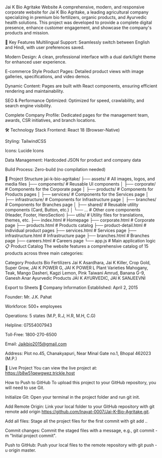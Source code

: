 

Jai K Bio Agritake Website
A comprehensive, modern, and responsive corporate website for Jai K Bio Agritake, a leading agricultural company specializing in premium bio fertilizers, organic products, and Ayurvedic health solutions. This project was developed to provide a complete digital presence, enhance customer engagement, and showcase the company's products and mission.

🌟 Key Features
Multilingual Support: Seamlessly switch between English and Hindi, with user preferences saved.

Modern Design: A clean, professional interface with a dual dark/light theme for enhanced user experience.

E-commerce Style Product Pages: Detailed product views with image galleries, specifications, and video demos.

Dynamic Content: Pages are built with React components, ensuring efficient rendering and maintainability.

SEO & Performance Optimized: Optimized for speed, crawlability, and search engine visibility.

Complete Company Profile: Dedicated pages for the management team, awards, CSR initiatives, and branch locations.

🛠️ Technology Stack
Frontend: React 18 (Browser-Native)

Styling: TailwindCSS

Icons: Lucide Icons

Data Management: Hardcoded JSON for product and company data

Build Process: Zero-build (no compilation needed)

📁 Project Structure
jai-k-bio-agritake/
├── assets/                  # All images, logos, and media files
├── components/              # Reusable UI components
│   ├── corporate/           # Components for the Corporate page
│   ├── products/            # Components for Products pages
│   ├── services/            # Components for the Services page
│   ├── infrastructure/      # Components for Infrastructure page
│   ├── branches/            # Components for Branches page
│   ├── shared/              # Reusable utility components (Card, Button, etc.)
│   └── ...                  # Other core components (Header, Footer, HeroSection)
├── utils/                   # Utility files for translations, themes, etc.
├── index.html               # Homepage
├── corporate.html           # Corporate page
├── products.html            # Products catalog
├── product-detail.html      # Individual product pages
├── services.html            # Services page
├── infrastructure.html      # Infrastructure page
├── branches.html            # Branches page
├── careers.html             # Careers page
└── app.js                   # Main application logic
📋 Product Catalog
The website features a comprehensive catalog of 15 products across three main categories:

Category	Products
Bio Fertilizers	Jai K Asardhara, Jai K Killer, Crop Gold, Super Grow, JAI K POWER G, JAI K POWER L
Plant Varieties	Mahogany, Teak, Mango Dasheri, Kagzi Lemon, Pink Taiwani Amrud, Banana G-9, Ganesh Anar
Ayurvedic Products	JAI K AYURVEDIC, JAI K SANJEEVNI

Export to Sheets
🏢 Company Information
Established: April 2, 2015

Founder: Mr. J.K. Pahat

Workforce: 500+ employees

Operations: 5 states (M.P, R.J, H.R, M.H, C.G)

Helpline: 07554007943

Toll-Free: 1800-270-6500

Email: Jaikbio2015@gmail.com

Address: Plot no.45, Chanakyapuri, Near Minal Gate no.1, Bhopal 462023 (M.P.)

🚀 Live Project
You can view the live project at: https://b8w51qewgwez.trickle.host

How to Push to GitHub
To upload this project to your GitHub repository, you will need to use Git.

Initialize Git: Open your terminal in the project folder and run git init.

Add Remote Origin: Link your local folder to your GitHub repository with git remote add origin https://github.com/Inayat-0007/Jai-K-Bio-Agritake.git.

Add all files: Stage all the project files for the first commit with git add ..

Commit changes: Commit the staged files with a message, e.g., git commit -m "Initial project commit".

Push to GitHub: Push your local files to the remote repository with git push -u origin master.
